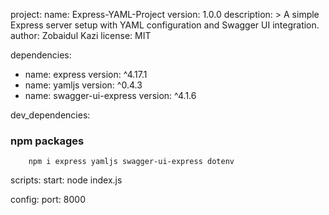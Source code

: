 project:
  name: Express-YAML-Project
  version: 1.0.0
  description: >
    A simple Express server setup with YAML configuration and Swagger UI integration.
  author: Zobaidul Kazi
  license: MIT

dependencies:
  - name: express
    version: ^4.17.1
  - name: yamljs
    version: ^0.4.3
  - name: swagger-ui-express
    version: ^4.1.6

dev_dependencies:
  ### npm packages
       
        npm i express yamljs swagger-ui-express dotenv

scripts:
  start: node index.js
  

config:
  port: 8000
